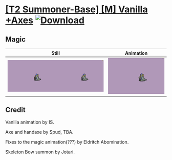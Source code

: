 # [\[T2 Summoner-Base\] \[M\] Vanilla +Axes](./) [![Download](https://img.shields.io/badge/Download--red?style=social&logo=github)](https://minhaskamal.github.io/DownGit/#/home?url=https://github.com/Klokinator/FE-Repo/tree/main/Battle%20Animations%2FMagi%20-%20Dark-Type%2F%5BT2%20Summoner-Base%5D%20%5BM%5D%20Vanilla%20%2BAxes%2F6.%20Magic)

## Magic

| Still | Animation |
| :---: | :-------: |
| ![Magic still](./Magic_000.png) | ![Magic](./Magic.gif) |

## Credit

Vanilla animation by IS.

Axe and handaxe by Spud, TBA.

Fixes to the magic animation(???) by Eldritch Abomination.

Skeleton Bow summon by Jotari.
